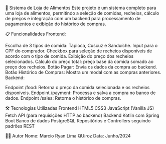 🚀 Sistema de Loja de Alimentos
Este projeto é um sistema completo para uma loja de alimentos, permitindo a seleção de comidas, recheios, cálculo de preços e integração com um backend para processamento de pagamentos e exibição do histórico de compras.

📋 Funcionalidades
Frontend:

Escolha de 3 tipos de comida: Tapioca, Cuscuz e Sanduíche.
Input para o CPF do comprador.
Checkbox para seleção de recheios disponíveis de acordo com o tipo de comida.
Exibição do preço dos recheios selecionados.
Cálculo do preço total: preço base da comida somado ao preço dos recheios.
Botão Pagar: Envia os dados da compra ao backend.
Botão Histórico de Compras: Mostra um modal com as compras anteriores.
Backend:

Endpoint /food: Retorna o preço da comida selecionada e os recheios disponíveis.
Endpoint /payment: Processa e salva a compra no banco de dados.
Endpoint /sales: Retorna o histórico de compras.

🛠️ Tecnologias Utilizadas
Frontend
HTML5
CSS3
JavaScript (Vanilla JS)
Fetch API (para requisições HTTP ao backend)
Backend
Kotlin com Spring Boot
Banco de dados PostgreSQL
Repositórios e Controllers seguindo padrões REST

👨‍💻 Autor
Nome: Marcio Ryan Lima QUiroz
Data: Junho/2024
